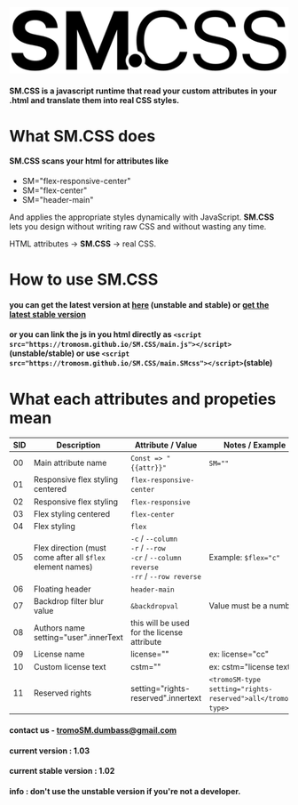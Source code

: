 ![just a logo.](https://github.com/tromoSM/SM.CSS/blob/main/logo.xss.png?raw=true)

#### **SM.CSS** is a javascript runtime that read your custom attributes in your .html and translate them into real CSS styles.

# What **SM.CSS** does 
#### SM.CSS scans your html for attributes like 
- SM="flex-responsive-center"
- SM="flex-center"
- SM="header-main"
  
And applies the appropriate styles dynamically with JavaScript.
**SM.CSS** lets you design without writing raw CSS and without wasting any time.

HTML attributes → **SM.CSS** → real CSS.

# How to use **SM.CSS**
#### you can get the latest version at [here](https://github.com/tromoSM/SM.CSS/blob/main/main.js) (unstable and stable) or [get the latest stable version](https://github.com/tromoSM/SM.CSS/blob/main/main.SMcss)

#### or you can link the js in you html directly as ```<script src="https://tromosm.github.io/SM.CSS/main.js"></script>```(unstable/stable) or use  ```<script src="https://tromosm.github.io/SM.CSS/main.SMcss"></script>```(stable)
# What each attributes and propeties mean

| SID  | Description                                 | Attribute / Value            | Notes / Example |
|-----|---------------------------------------------|-------------------------------|-----------------|
| 00  | Main attribute name                         | `Const => "{{attr}}"`         | `SM=""` |
| 01  | Responsive flex styling centered            | `flex-responsive-center`      |                 |
| 02  | Responsive flex styling                     | `flex-responsive`             |                 |
| 03  | Flex styling centered                       | `flex-center`                 |                 |
| 04  | Flex styling                                | `flex`                        |                 |
| 05  | Flex direction (must come after all `$flex` element names) | `-c` / `--column`<br>`-r` / `--row`<br>`-cr` / `--column reverse`<br>`-rr` / `--row reverse` | Example: `$flex="c"` |
| 06  | Floating header                             | `header-main`                 |                 |
| 07  | Backdrop filter blur value                  | `&backdropval`                | Value must be a number |
| 08  | Authors name                                   setting="user".innerText     | this will be used for the license attribute|
| 09  | License name                                |  license=""                   | ex: license="cc"
 | 10  | Custom license text                         |   cstm=""                     | ex: cstm="license text"|
| 11 | Reserved rights                        |  setting="rights-reserved".innertext  | `<tromoSM-type setting="rights-reserved">all</tromoSM-type>`|

#### contact us - tromoSM.dumbass@gmail.com
#### current version : 1.03
#### current stable version : 1.02
#### info : don't use the unstable version if you're not a developer.
